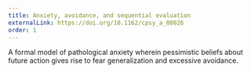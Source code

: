 ```yaml
---
title: Anxiety, avoidance, and sequential evaluation
externalLink: https://doi.org/10.1162/cpsy_a_00026
order: 1
---
```


A formal model of pathological anxiety wherein pessimistic beliefs about future action gives rise to fear generalization and excessive avoidance.
